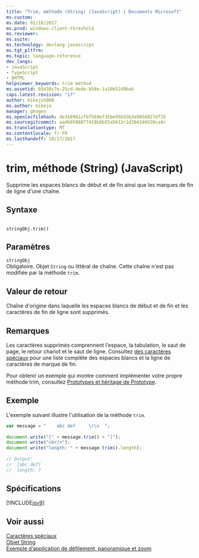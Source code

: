 ```yaml
---
title: "Trim, méthode (String) (JavaScript) | Documents Microsoft"
ms.custom: 
ms.date: 01/18/2017
ms.prod: windows-client-threshold
ms.reviewer: 
ms.suite: 
ms.technology: devlang-javascript
ms.tgt_pltfrm: 
ms.topic: language-reference
dev_langs:
- JavaScript
- TypeScript
- DHTML
helpviewer_keywords: trim method
ms.assetid: 03d38c7e-25cd-4ede-b58e-1a10b5249bab
caps.latest.revision: "17"
author: mikejo5000
ms.author: mikejo
manager: ghogen
ms.openlocfilehash: de358981cfbf569ef35be95b55b3e9856027df35
ms.sourcegitcommit: aadb9588877418b8b55a5612c1d3842d4520ca4c
ms.translationtype: MT
ms.contentlocale: fr-FR
ms.lasthandoff: 10/27/2017
---
```

# <a name="trim-method-string-javascript"></a>trim, méthode (String) (JavaScript)
Supprime les espaces blancs de début et de fin ainsi que les marques de fin de ligne d'une chaîne.  
  
## <a name="syntax"></a>Syntaxe  
  
```  
  
stringObj.trim()  
```  
  
## <a name="parameters"></a>Paramètres  
 `stringObj`  
 Obligatoire. Objet `String` ou littéral de chaîne. Cette chaîne n'est pas modifiée par la méthode `trim`.  
  
## <a name="return-value"></a>Valeur de retour  
 Chaîne d'origine dans laquelle les espaces blancs de début et de fin et les caractères de fin de ligne sont supprimés.  
  
## <a name="remarks"></a>Remarques  
 Les caractères supprimés comprennent l'espace, la tabulation, le saut de page, le retour chariot et le saut de ligne. Consultez [des caractères spéciaux](../../javascript/advanced/special-characters-javascript.md) pour une liste complète des espaces blancs et la ligne de caractères de marque de fin.  
  
 Pour obtenir un exemple qui montre comment implémenter votre propre méthode trim, consultez [Prototypes et héritage de Prototype](../../javascript/advanced/prototypes-and-prototype-inheritance.md).  
  
## <a name="example"></a>Exemple  
 L'exemple suivant illustre l'utilisation de la méthode `trim`.  
  
```JavaScript  
var message = "    abc def     \r\n  ";  
  
document.write("[" + message.trim() + "]");  
document.write("<br/>");  
document.write("length: " + message.trim().length);  
  
// Output:  
//  [abc def]  
//  length: 7  
```  
  
## <a name="requirements"></a>Spécifications  
 [!INCLUDE[jsv9](../../javascript/includes/jsv9-md.md)]  
  
## <a name="see-also"></a>Voir aussi  
 [Caractères spéciaux](../../javascript/advanced/special-characters-javascript.md)   
 [Objet String](../../javascript/reference/string-object-javascript.md)   
 [Exemple d’application de défilement, panoramique et zoom](http://code.msdn.microsoft.com/ie/Scrolling-panning-and-6834aaf9)